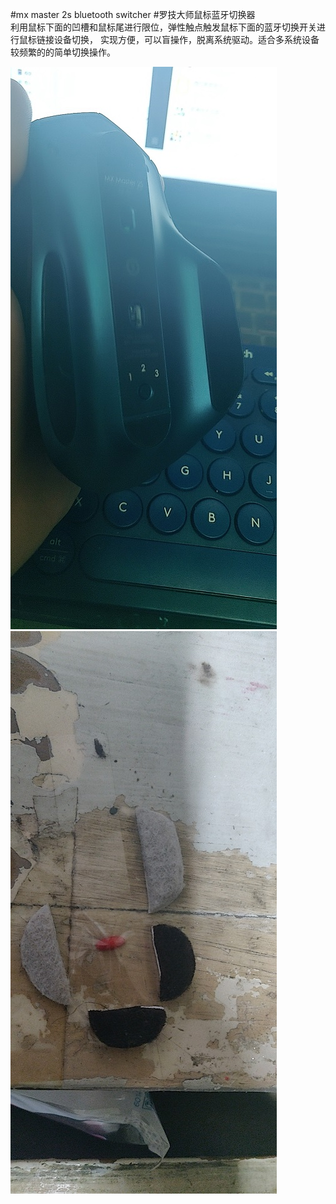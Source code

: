 #mx master 2s bluetooth switcher
#罗技大师鼠标蓝牙切换器  
利用鼠标下面的凹槽和鼠标尾进行限位，弹性触点触发鼠标下面的蓝牙切换开关进行鼠标链接设备切换，
实现方便，可以盲操作，脱离系统驱动。适合多系统设备较频繁的的简单切换操作。

![鼠标下的凹槽](/IMG/7a413f0b1a81272191e7862d44b613c.jpg)
![简单实现](/IMG/dbc8a065b1bd9e60eceb15f749821f6.jpg)
